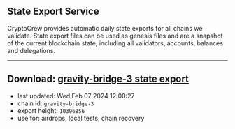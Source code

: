 ## State Export Service
CryptoCrew provides automatic daily state exports for all chains we validate. State export files can be used as genesis files and are a snapshot of the current blockchain state, including all validators, accounts, balances and delegations.

---
**Download: [gravity-bridge-3 state export](https://dl.ccvalidators.com/SERVICE/gravitybridge/gravity-bridge-3_export_10396856.json)**
---

- last updated: Wed Feb 07 2024 12:00:27
- chain id: `gravity-bridge-3`
- export height: `10396856`
- use for: airdrops, local tests, chain recovery
